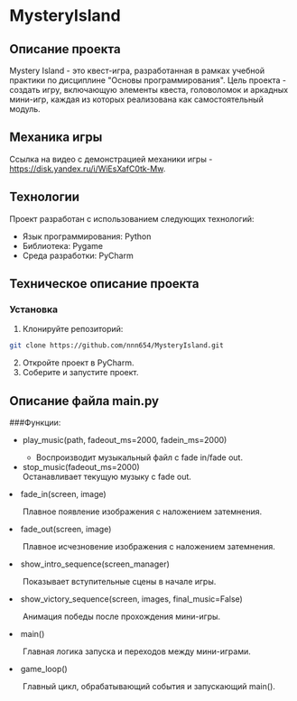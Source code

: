 # MysteryIsland

## Описание проекта

Mystery Island - это квест-игра, разработанная в рамках учебной практики по дисциплине "Основы программирования". Цель проекта - создать игру, включающую элементы квеста, головоломок и аркадных мини-игр, каждая из которых реализована как самостоятельный модуль.

## Механика игры

Ссылка на видео с демонстрацией механики игры - https://disk.yandex.ru/i/WiEsXafC0tk-Mw. 

## Технологии

Проект разработан с использованием следующих технологий:
<ul>
  <li> Язык программирования: Python</li>
  <li> Библиотека: Pygame</li>
  <li> Среда разработки: PyCharm</li>
</ul>  

## Техническое описание проекта

### Установка
1. Клонируйте репозиторий:
```bash
git clone https://github.com/nnn654/MysteryIsland.git
```
2. Откройте проект в PyCharm.
3. Соберите и запустите проект.

## Описание файла main.py

###Функции:
<ul>
  <li> play_music(path, fadeout_ms=2000, fadein_ms=2000)</li>
    <ul>
    <li>Воспроизводит музыкальный файл с fade in/fade out.</li>
    </ul>
  <li> stop_music(fadeout_ms=2000)</li>
    Останавливает текущую музыку с fade out.
    </ul>
  <li> fade_in(screen, image)</li>
    <ul>
    Плавное появление изображения с наложением затемнения.
    </ul>
  <li> fade_out(screen, image)</li>
    <ul>
    Плавное исчезновение изображения с наложением затемнения.
    </ul>
  <li> show_intro_sequence(screen_manager)</li>
    <ul>
    Показывает вступительные сцены в начале игры.
    </ul>
  <li> show_victory_sequence(screen, images, final_music=False)</li>
    <ul>
    Анимация победы после прохождения мини-игры.
    </ul>
  <li> main()</li>
    <ul>
    Главная логика запуска и переходов между мини-играми.
    </ul>
  <li> game_loop()</li>
    <ul>
    Главный цикл, обрабатывающий события и запускающий main().
    </ul>
</ul>




